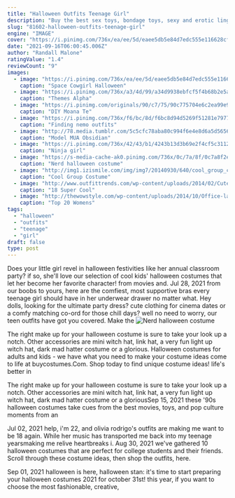 ```yaml
---
title: "Halloween Outfits Teenage Girl"
description: "Buy the best sex toys, bondage toys, sexy and erotic lingerie at peaches and screams uk online sex shop. Free shipping and discreet billing and packaging. Sale now on. Up to 70% off."
slug: "81602-halloween-outfits-teenage-girl"
engine: "IMAGE"
cover: "https://i.pinimg.com/736x/ea/ee/5d/eaee5db5e84d7edc555e116628cfc843.jpg"
date: "2021-09-16T06:00:45.006Z"
author: "Randall Malone"
ratingValue: "1.4"
reviewCount: "9"
images:
  - image: "https://i.pinimg.com/736x/ea/ee/5d/eaee5db5e84d7edc555e116628cfc843.jpg"
    caption: "Space Cowgirl Halloween"
  - image: "https://i.pinimg.com/736x/a3/4d/99/a34d9938ebfcf5f4b68b2e5a628419c2--group-halloween-halloween-costume-ideas.jpg"
    caption: "Themes Alpha"
  - image: "https://i.pinimg.com/originals/90/c7/75/90c775704e6c2ea99e93c5192dbc373c.jpg"
    caption: "DIY Moana Te"
  - image: "https://i.pinimg.com/736x/f6/bc/8d/f6bc8d94d5269f51281e7977bcdc2c4d--homecoming-week-finding-nemo.jpg"
    caption: "Finding nemo outfits"
  - image: "http://78.media.tumblr.com/5c5cfc78aba80c994f6e4e8d6a5d5656/tumblr_nv6sgtaTQp1sj8sv9o1_1280.jpg"
    caption: "Model MUA Obsidian"
  - image: "https://i.pinimg.com/736x/42/43/b1/4243b13d3b69e2f4cf5c31126d25f2f7.jpg"
    caption: "Ninja girl"
  - image: "https://s-media-cache-ak0.pinimg.com/736x/0c/7a/8f/0c7a8f2e4ea4125fb9a04d9600aca94b.jpg"
    caption: "Nerd halloween costume"
  - image: "http://img1.izismile.com/img/img7/20140930/640/cool_group_costume_ideas_to_try_out_this_halloween_640_07.jpg"
    caption: "Cool Group Costume"
  - image: "http://www.outfittrends.com/wp-content/uploads/2014/02/Cute-baby-dresses.jpg"
    caption: "18 Super Cool"
  - image: "http://thewowstyle.com/wp-content/uploads/2014/10/Office-lady-chiffon-long-sleeve-ivory-blouse-black-pencil-skirt-office-outfit.jpg"
    caption: "Top 20 Womens"
tags:
  - "halloween"
  - "outfits"
  - "teenage"
  - "girl"
draft: false
type: post
---
```


Does your little girl revel in halloween festivities like her annual classroom party? if so, she'll love our selection of cool kids' halloween costumes that let her become her favorite character! from movies and. Jul 28, 2021 from our boobs to yours, here are the comfiest, most supportive bras every teenage girl should have in her underwear drawer  no matter what. Hey dolls, looking for the ultimate party dress? cute clothing for cinema dates or a comfy matching co-ord for those chill days? well no need to worry, our teen outfits have got you covered. Make the
![Nerd halloween costume](https://s-media-cache-ak0.pinimg.com/736x/0c/7a/8f/0c7a8f2e4ea4125fb9a04d9600aca94b.jpg "Nerd halloween costume")

The right make up for your halloween costume is sure to take your look up a notch. Other accessories are mini witch hat, link hat, a very fun light up witch hat, dark mad hatter costume or a glorious. Halloween costumes for adults and kids - we have what you need to make your costume ideas come to life at buycostumes.Com. Shop today to find unique costume ideas! life&#39;s better in
<!--inArticleAds-->

<!--galleryOne-->

The right make up for your halloween costume is sure to take your look up a notch. Other accessories are mini witch hat, link hat, a very fun light up witch hat, dark mad hatter costume or a gloriousSep 15, 2021 these '90s halloween costumes take cues from the best movies, toys, and pop culture moments from an
<!--inArticleAds-->

<!--galleryTwo-->

Jul 02, 2021 help, i'm 22, and olivia rodrigo's outfits are making me want to be 18 again.  While her music has transported me back into my teenage yearsmaking me relive heartbreaks i. Aug 30, 2021 we've gathered 10 halloween costumes that are perfect for college students and their friends. Scroll through these costume ideas, then shop the outfits, here.
<!--galleryThree-->

Sep 01, 2021 halloween is here, halloween stan: it's time to start preparing your halloween costumes 2021 for october 31st! this year, if you want to choose the most fashionable, creative,